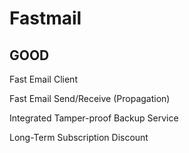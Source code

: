 # Fastmail

## GOOD

Fast Email Client

Fast Email Send/Receive (Propagation)

Integrated Tamper-proof Backup Service

Long-Term Subscription Discount




